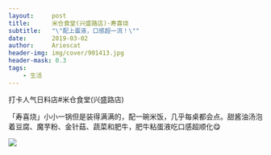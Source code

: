 ```yaml
---
layout:     post
title:      米仓食堂(兴盛路店)-寿喜烧
subtitle:   "\"配上蛋液，口感超一流！\""
date:       2019-03-02
author:     Ariescat
header-img: img/cover/901413.jpg
header-mask: 0.3
tags:
    - 生活
---
```


打卡人气日料店#米仓食堂(兴盛路店)

「寿喜烧」小小一锅但是装得满满的，配一碗米饭，几乎每桌都会点。甜酱油汤泡着豆腐、魔芋粉、金针菇、蔬菜和肥牛，肥牛粘蛋液吃口感超顺化😋

![](https://raw.ariescat.top/82e692f4ddf82b6447ba.jpg/img-shouxishao.jpg)